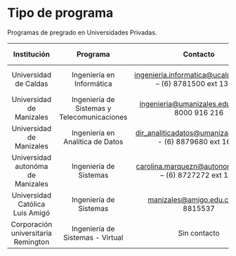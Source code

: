 # Tipo de programa

Programas de pregrado en Universidades Privadas.


| Institución    |  Programa  | Contacto    |         Página Web                   |  Jornada | Modalidad | Tipo | Créditos | Duración | SNIES (El Sistema Nacional de Información de la Educación Superior) Programa |
| :-----------: | :-------------:   | :------------------: | :---------------------------------------: | :-----------: |  :-----------: |  :-----------: | :-----------: | :-----------: | :-----------: |
| Universidad de Caldas  | Ingeniería en Informática |  ingeniería.informatica@ucaldas.edu.co – (6) 8781500 ext 13392 | **http://aspirantes.ucaldas.edu.co/ingenieria-en-informatica/** | Nocturna o fines de semana | Presencial | Pregrado | 149 | 9 - SEMESTRAL | **https://snies.mineducacion.gov.co/consultasnies/verPrograma?codigo=105765** |
| Universidad de Manizales | Ingeniería de Sistemas y Telecomunicaciones  | ingenieria@umanizales.edu.co - 01 8000 916 216  | **https://umanizales.edu.co/?u_course=ingenieria-de-sistemas-y-telecomunicaciones** | Diurna / Nocturna | Presencial | Pregrado | 170 | 10 - SEMESTRAL | **https://snies.mineducacion.gov.co/consultasnies/verPrograma?codigo=12967** |
| Universidad de Manizales | Ingeniería en Analítica de Datos  | dir_analiticadatos@umanizales.edu.co - (6) 8879680 ext 1689  | **https://umanizales.edu.co/Programa/ingenieria_en_analitica_de_datos/** | Diurna / Nocturna | Presencial | Pregrado | 153 | 9 - SEMESTRAL | **https://snies.mineducacion.gov.co/consultasnies/verPrograma?codigo=108430** |
| Universidad autonóma de Manizales | Ingeniería de Sistemas  | carolina.marquezn@autonoma.edu.co – (6) 8727272 ext 146  | **https://www.autonoma.edu.co/oferta-academica/pregrados/ingenieria-de-sistemas** | Diurna / Extendida | Presencial | Pregrado | 175 | 10 - SEMESTRAL / 12 - SEMESTRAL | **https://snies.mineducacion.gov.co/consultasnies/verPrograma?codigo=1918** |
| Universidad Católica Luis Amigó | Ingeniería de Sistemas  | manizales@amigo.edu.co – (6) 8815537  | **https://www.funlam.edu.co/modules/sedemanizales/item.php?itemid=172** | Nocturna | Presencial | Pregrado | 170 | 10 - SEMESTRAL | **https://snies.mineducacion.gov.co/consultasnies/verPrograma?codigo=105226** |
| Corporación universitaria Remington | Ingeniería de Sistemas - Virtual | Sin contacto  | **https://www.uniremington.edu.co/facultades/facultad-de-ingenierias/ingenieria-de-sistemas-virtual/** | Virtual | virtual | Pregrado | 145 | 9 - SEMESTRAL | **https://snies.mineducacion.gov.co/consultasnies/verPrograma?codigo=104431** |



